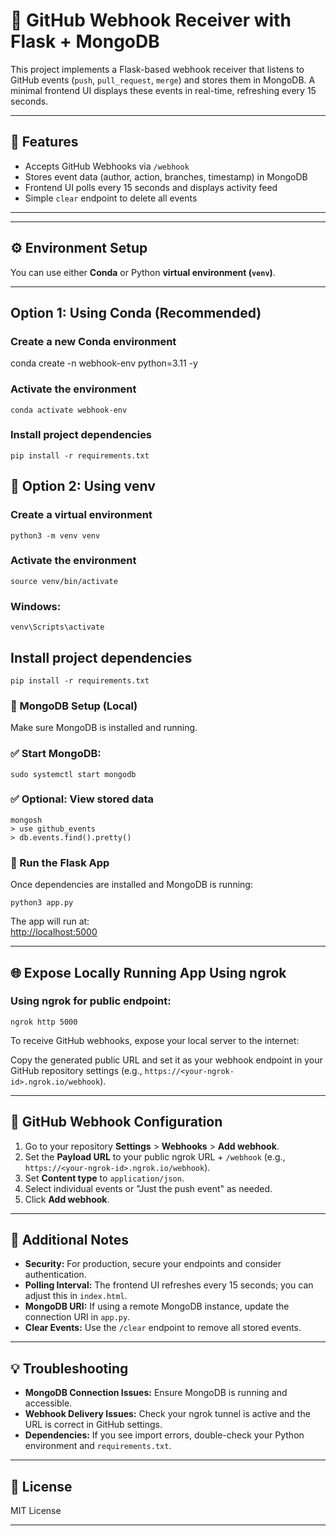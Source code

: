
# 🚀 GitHub Webhook Receiver with Flask + MongoDB

This project implements a Flask-based webhook receiver that listens to GitHub events (`push`, `pull_request`, `merge`) and stores them in MongoDB. A minimal frontend UI displays these events in real-time, refreshing every 15 seconds.

---

## 🧱 Features

- Accepts GitHub Webhooks via `/webhook`
- Stores event data (author, action, branches, timestamp) in MongoDB
- Frontend UI polls every 15 seconds and displays activity feed
- Simple `clear` endpoint to delete all events

---





---

## ⚙️ Environment Setup

You can use either **Conda** or Python **virtual environment (`venv`)**.

---

##  Option 1: Using Conda (Recommended)

### Create a new Conda environment
conda create -n webhook-env python=3.11 -y

### Activate the environment
```
conda activate webhook-env

```

### Install project dependencies
```
pip install -r requirements.txt

```


## 🔹 Option 2: Using venv

### Create a virtual environment
```
python3 -m venv venv
```

### Activate the environment
```
source venv/bin/activate

```

### Windows: 
```
venv\Scripts\activate

```

## Install project dependencies
```
pip install -r requirements.txt

```

### 🔌 MongoDB Setup (Local)

Make sure MongoDB is installed and running.

### ✅ Start MongoDB:

```
sudo systemctl start mongodb

```


### ✅ Optional: View stored data

```
mongosh
> use github_events
> db.events.find().pretty()
```

### 🚀 Run the Flask App

Once dependencies are installed and MongoDB is running:

```
python3 app.py

```


The app will run at:  
[http://localhost:5000](http://localhost:5000)

---

## 🌐 Expose Locally Running App Using ngrok
### Using ngrok for public endpoint:
```
ngrok http 5000

```
To receive GitHub webhooks, expose your local server to the internet:








Copy the generated public URL and set it as your webhook endpoint in your GitHub repository settings (e.g., `https://<your-ngrok-id>.ngrok.io/webhook`).

---

## 🔑 GitHub Webhook Configuration

1. Go to your repository **Settings** > **Webhooks** > **Add webhook**.
2. Set the **Payload URL** to your public ngrok URL + `/webhook` (e.g., `https://<your-ngrok-id>.ngrok.io/webhook`).
3. Set **Content type** to `application/json`.
4. Select individual events or "Just the push event" as needed.
5. Click **Add webhook**.

---

## 📝 Additional Notes

- **Security:** For production, secure your endpoints and consider authentication.
- **Polling Interval:** The frontend UI refreshes every 15 seconds; you can adjust this in `index.html`.
- **MongoDB URI:** If using a remote MongoDB instance, update the connection URI in `app.py`.
- **Clear Events:** Use the `/clear` endpoint to remove all stored events.

---

## 💡 Troubleshooting

- **MongoDB Connection Issues:** Ensure MongoDB is running and accessible.
- **Webhook Delivery Issues:** Check your ngrok tunnel is active and the URL is correct in GitHub settings.
- **Dependencies:** If you see import errors, double-check your Python environment and `requirements.txt`.

---

## 📜 License

MIT License

---


